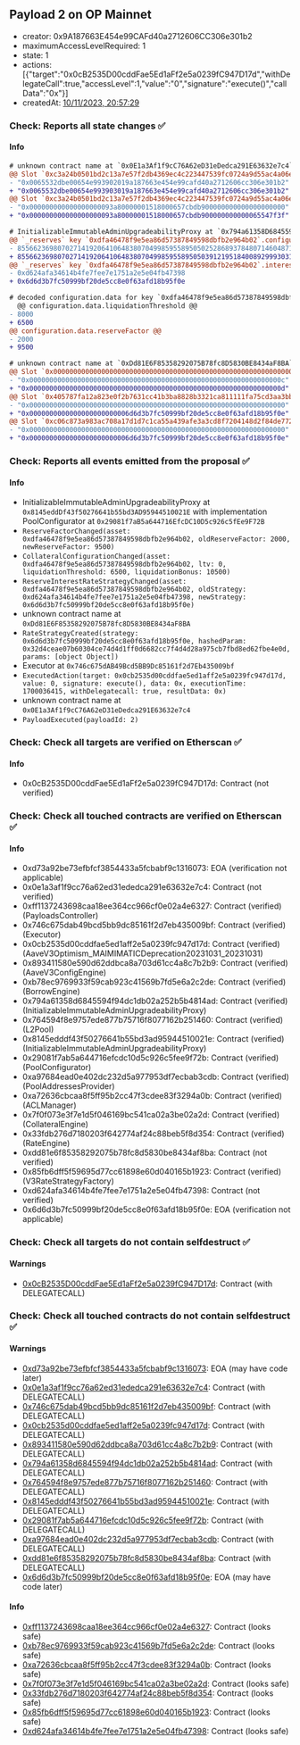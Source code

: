 ## Payload 2 on OP Mainnet

- creator: 0x9A187663E454e99CAFd40a2712606CC306e301b2
- maximumAccessLevelRequired: 1
- state: 1
- actions: [{"target":"0x0cB2535D00cddFae5Ed1aFf2e5a0239fC947D17d","withDelegateCall":true,"accessLevel":1,"value":"0","signature":"execute()","callData":"0x"}]
- createdAt: [10/11/2023, 20:57:29](https://explorer.optimism.io/tx/0x2789624d90c434b558b7a2c1be73fb80c4ae6bf0430f156ddc72247accf784a6)

### Check: Reports all state changes :white_check_mark:

#### Info


```diff
# unknown contract name at `0x0E1a3Af1f9cC76A62eD31eDedca291E63632e7c4`
@@ Slot `0xc3a24b0501bd2c13a7e57f2db4369ec4c223447539fc0724a9d55ac4a06ebd4d` @@
- "0x0065532dbe00654e993902019a187663e454e99cafd40a2712606cc306e301b2"
+ "0x0065532dbe00654e993903019a187663e454e99cafd40a2712606cc306e301b2"
@@ Slot `0xc3a24b0501bd2c13a7e57f2db4369ec4c223447539fc0724a9d55ac4a06ebd4e` @@
- "0x000000000000000000093a80000001518000657cbdb900000000000000000000"
+ "0x000000000000000000093a80000001518000657cbdb900000000000065547f3f"
```

```diff
# InitializableImmutableAdminUpgradeabilityProxy at `0x794a61358D6845594F94dc1DB02A252b5b4814aD` with implementation L2Pool at `0x764594F8e9757edE877B75716f8077162B251460`
@@ `_reserves` key `0xdfa46478f9e5ea86d57387849598dbfb2e964b02`.configuration.data @@
- 85566236980702714192064106483807049985955895050252868937848071460487168
+ 85566236980702714192064106483807049985955895050391219518400892999303168
@@ `_reserves` key `0xdfa46478f9e5ea86d57387849598dbfb2e964b02`.interestRateStrategyAddress @@
- 0xd624afa34614b4fe7fee7e1751a2e5e04fb47398
+ 0x6d6d3b7fc50999bf20de5cc8e0f63afd18b95f0e

# decoded configuration.data for key `0xdfa46478f9e5ea86d57387849598dbfb2e964b02` (symbol: MAI)
  @@ configuration.data.liquidationThreshold @@
- 8000
+ 6500
@@ configuration.data.reserveFactor @@
- 2000
+ 9500

```

```diff
# unknown contract name at `0xDd81E6F85358292075B78fc8D5830BE8434aF8BA`
@@ Slot `0x0000000000000000000000000000000000000000000000000000000000000002` @@
- "0x000000000000000000000000000000000000000000000000000000000000000c"
+ "0x000000000000000000000000000000000000000000000000000000000000000d"
@@ Slot `0x405787fa12a823e0f2b7631cc41b3ba8828b3321ca811111fa75cd3aa3bb5ada` @@
- "0x0000000000000000000000000000000000000000000000000000000000000000"
+ "0x0000000000000000000000006d6d3b7fc50999bf20de5cc8e0f63afd18b95f0e"
@@ Slot `0xc06c873a983ac708a17d1d7c1ca55a439afe3a3cd8f7204148d2f84de772baa3` @@
- "0x0000000000000000000000000000000000000000000000000000000000000000"
+ "0x0000000000000000000000006d6d3b7fc50999bf20de5cc8e0f63afd18b95f0e"
```


### Check: Reports all events emitted from the proposal :white_check_mark:

#### Info

- InitializableImmutableAdminUpgradeabilityProxy at `0x8145eddDf43f50276641b55bd3AD95944510021E` with implementation PoolConfigurator at `0x29081f7aB5a644716EfcDC10D5c926c5fEe9F72B`
- `ReserveFactorChanged(asset: 0xdfa46478f9e5ea86d57387849598dbfb2e964b02, oldReserveFactor: 2000, newReserveFactor: 9500)`
- `CollateralConfigurationChanged(asset: 0xdfa46478f9e5ea86d57387849598dbfb2e964b02, ltv: 0, liquidationThreshold: 6500, liquidationBonus: 10500)`
- `ReserveInterestRateStrategyChanged(asset: 0xdfa46478f9e5ea86d57387849598dbfb2e964b02, oldStrategy: 0xd624afa34614b4fe7fee7e1751a2e5e04fb47398, newStrategy: 0x6d6d3b7fc50999bf20de5cc8e0f63afd18b95f0e)`
- unknown contract name at `0xDd81E6F85358292075B78fc8D5830BE8434aF8BA`
- `RateStrategyCreated(strategy: 0x6d6d3b7fc50999bf20de5cc8e0f63afd18b95f0e, hashedParam: 0x32d4ceae07b60304ce74d4d1ff0d6682cc7f4d4d28a975cb7fbd8ed62fbe4e0d, params: [object Object])`
- Executor at `0x746c675dAB49Bcd5BB9Dc85161f2d7Eb435009bf`
- `ExecutedAction(target: 0x0cb2535d00cddfae5ed1aff2e5a0239fc947d17d, value: 0, signature: execute(), data: 0x, executionTime: 1700036415, withDelegatecall: true, resultData: 0x)`
- unknown contract name at `0x0E1a3Af1f9cC76A62eD31eDedca291E63632e7c4`
- `PayloadExecuted(payloadId: 2)`

### Check: Check all targets are verified on Etherscan :white_check_mark:

#### Info

- 0x0cB2535D00cddFae5Ed1aFf2e5a0239fC947D17d: Contract (not verified)

### Check: Check all touched contracts are verified on Etherscan :white_check_mark:

#### Info

- 0xd73a92be73efbfcf3854433a5fcbabf9c1316073: EOA (verification not applicable)
- 0x0e1a3af1f9cc76a62ed31ededca291e63632e7c4: Contract (not verified)
- 0xff1137243698caa18ee364cc966cf0e02a4e6327: Contract (verified) (PayloadsController)
- 0x746c675dab49bcd5bb9dc85161f2d7eb435009bf: Contract (verified) (Executor)
- 0x0cb2535d00cddfae5ed1aff2e5a0239fc947d17d: Contract (verified) (AaveV3Optimism_MAIMIMATICDeprecation20231031_20231031)
- 0x893411580e590d62ddbca8a703d61cc4a8c7b2b9: Contract (verified) (AaveV3ConfigEngine)
- 0xb78ec9769933f59cab923c41569b7fd5e6a2c2de: Contract (verified) (BorrowEngine)
- 0x794a61358d6845594f94dc1db02a252b5b4814ad: Contract (verified) (InitializableImmutableAdminUpgradeabilityProxy)
- 0x764594f8e9757ede877b75716f8077162b251460: Contract (verified) (L2Pool)
- 0x8145edddf43f50276641b55bd3ad95944510021e: Contract (verified) (InitializableImmutableAdminUpgradeabilityProxy)
- 0x29081f7ab5a644716efcdc10d5c926c5fee9f72b: Contract (verified) (PoolConfigurator)
- 0xa97684ead0e402dc232d5a977953df7ecbab3cdb: Contract (verified) (PoolAddressesProvider)
- 0xa72636cbcaa8f5ff95b2cc47f3cdee83f3294a0b: Contract (verified) (ACLManager)
- 0x7f0f073e3f7e1d5f046169bc541ca02a3be02a2d: Contract (verified) (CollateralEngine)
- 0x33fdb276d7180203f642774af24c88beb5f8d354: Contract (verified) (RateEngine)
- 0xdd81e6f85358292075b78fc8d5830be8434af8ba: Contract (not verified)
- 0x85fb6dff5f59695d77cc61898e60d040165b1923: Contract (verified) (V3RateStrategyFactory)
- 0xd624afa34614b4fe7fee7e1751a2e5e04fb47398: Contract (not verified)
- 0x6d6d3b7fc50999bf20de5cc8e0f63afd18b95f0e: EOA (verification not applicable)

### Check: Check all targets do not contain selfdestruct :white_check_mark:

#### Warnings

- [0x0cB2535D00cddFae5Ed1aFf2e5a0239fC947D17d](https://explorer.optimism.io/address/0x0cB2535D00cddFae5Ed1aFf2e5a0239fC947D17d): Contract (with DELEGATECALL)

### Check: Check all touched contracts do not contain selfdestruct :white_check_mark:

#### Warnings

- [0xd73a92be73efbfcf3854433a5fcbabf9c1316073](https://explorer.optimism.io/address/0xd73a92be73efbfcf3854433a5fcbabf9c1316073): EOA (may have code later)
- [0x0e1a3af1f9cc76a62ed31ededca291e63632e7c4](https://explorer.optimism.io/address/0x0e1a3af1f9cc76a62ed31ededca291e63632e7c4): Contract (with DELEGATECALL)
- [0x746c675dab49bcd5bb9dc85161f2d7eb435009bf](https://explorer.optimism.io/address/0x746c675dab49bcd5bb9dc85161f2d7eb435009bf): Contract (with DELEGATECALL)
- [0x0cb2535d00cddfae5ed1aff2e5a0239fc947d17d](https://explorer.optimism.io/address/0x0cb2535d00cddfae5ed1aff2e5a0239fc947d17d): Contract (with DELEGATECALL)
- [0x893411580e590d62ddbca8a703d61cc4a8c7b2b9](https://explorer.optimism.io/address/0x893411580e590d62ddbca8a703d61cc4a8c7b2b9): Contract (with DELEGATECALL)
- [0x794a61358d6845594f94dc1db02a252b5b4814ad](https://explorer.optimism.io/address/0x794a61358d6845594f94dc1db02a252b5b4814ad): Contract (with DELEGATECALL)
- [0x764594f8e9757ede877b75716f8077162b251460](https://explorer.optimism.io/address/0x764594f8e9757ede877b75716f8077162b251460): Contract (with DELEGATECALL)
- [0x8145edddf43f50276641b55bd3ad95944510021e](https://explorer.optimism.io/address/0x8145edddf43f50276641b55bd3ad95944510021e): Contract (with DELEGATECALL)
- [0x29081f7ab5a644716efcdc10d5c926c5fee9f72b](https://explorer.optimism.io/address/0x29081f7ab5a644716efcdc10d5c926c5fee9f72b): Contract (with DELEGATECALL)
- [0xa97684ead0e402dc232d5a977953df7ecbab3cdb](https://explorer.optimism.io/address/0xa97684ead0e402dc232d5a977953df7ecbab3cdb): Contract (with DELEGATECALL)
- [0xdd81e6f85358292075b78fc8d5830be8434af8ba](https://explorer.optimism.io/address/0xdd81e6f85358292075b78fc8d5830be8434af8ba): Contract (with DELEGATECALL)
- [0x6d6d3b7fc50999bf20de5cc8e0f63afd18b95f0e](https://explorer.optimism.io/address/0x6d6d3b7fc50999bf20de5cc8e0f63afd18b95f0e): EOA (may have code later)

#### Info

- [0xff1137243698caa18ee364cc966cf0e02a4e6327](https://explorer.optimism.io/address/0xff1137243698caa18ee364cc966cf0e02a4e6327): Contract (looks safe)
- [0xb78ec9769933f59cab923c41569b7fd5e6a2c2de](https://explorer.optimism.io/address/0xb78ec9769933f59cab923c41569b7fd5e6a2c2de): Contract (looks safe)
- [0xa72636cbcaa8f5ff95b2cc47f3cdee83f3294a0b](https://explorer.optimism.io/address/0xa72636cbcaa8f5ff95b2cc47f3cdee83f3294a0b): Contract (looks safe)
- [0x7f0f073e3f7e1d5f046169bc541ca02a3be02a2d](https://explorer.optimism.io/address/0x7f0f073e3f7e1d5f046169bc541ca02a3be02a2d): Contract (looks safe)
- [0x33fdb276d7180203f642774af24c88beb5f8d354](https://explorer.optimism.io/address/0x33fdb276d7180203f642774af24c88beb5f8d354): Contract (looks safe)
- [0x85fb6dff5f59695d77cc61898e60d040165b1923](https://explorer.optimism.io/address/0x85fb6dff5f59695d77cc61898e60d040165b1923): Contract (looks safe)
- [0xd624afa34614b4fe7fee7e1751a2e5e04fb47398](https://explorer.optimism.io/address/0xd624afa34614b4fe7fee7e1751a2e5e04fb47398): Contract (looks safe)

